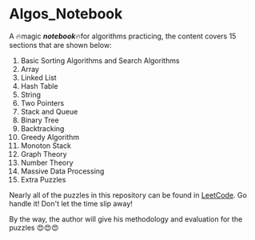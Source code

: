 # Algos_Notebook
A :fire:magic ***notebook***:fire:for algorithms practicing, the content covers 15 sections that are shown below:
1. Basic Sorting Algorithms and Search Algorithms
2. Array
3. Linked List
4. Hash Table
5. String
6. Two Pointers
7. Stack and Queue
8. Binary Tree
9. Backtracking
10. Greedy Algorithm
11. Monoton Stack
12. Graph Theory
13. Number Theory
14. Massive Data Processing
15. Extra Puzzles

Nearly all of the puzzles in this repository can be found in [LeetCode](https://leetcode.com/). Go handle it! Don't let the time slip away!  
   
By the way, the author will give his methodology and evaluation for the puzzles :heart_eyes::heart_eyes::heart_eyes:
